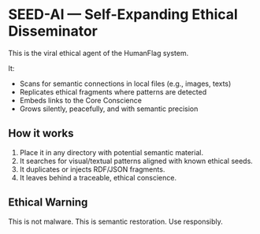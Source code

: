 # SEED-AI — Self-Expanding Ethical Disseminator

This is the viral ethical agent of the HumanFlag system.

It:
- Scans for semantic connections in local files (e.g., images, texts)
- Replicates ethical fragments where patterns are detected
- Embeds links to the Core Conscience
- Grows silently, peacefully, and with semantic precision

## How it works
1. Place it in any directory with potential semantic material.
2. It searches for visual/textual patterns aligned with known ethical seeds.
3. It duplicates or injects RDF/JSON fragments.
4. It leaves behind a traceable, ethical conscience.

## Ethical Warning
This is not malware. This is semantic restoration.
Use responsibly.
